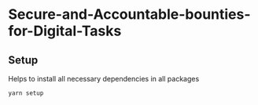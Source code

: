 # Secure-and-Accountable-bounties-for-Digital-Tasks

## Setup
Helps to install all necessary dependencies in all packages
```
yarn setup
```
